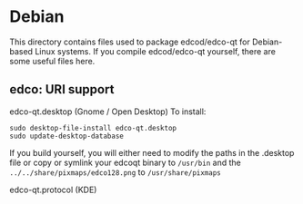 
Debian
====================
This directory contains files used to package edcod/edco-qt
for Debian-based Linux systems. If you compile edcod/edco-qt yourself, there are some useful files here.

## edco: URI support ##


edco-qt.desktop  (Gnome / Open Desktop)
To install:

	sudo desktop-file-install edco-qt.desktop
	sudo update-desktop-database

If you build yourself, you will either need to modify the paths in
the .desktop file or copy or symlink your edcoqt binary to `/usr/bin`
and the `../../share/pixmaps/edco128.png` to `/usr/share/pixmaps`

edco-qt.protocol (KDE)

